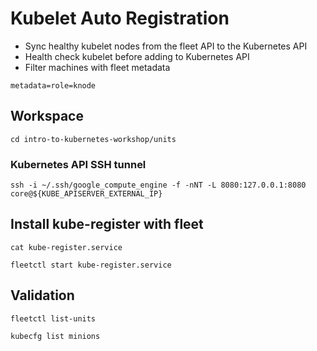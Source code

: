 # Kubelet Auto Registration

* Sync healthy kubelet nodes from the fleet API to the Kubernetes API
* Health check kubelet before adding to Kubernetes API
* Filter machines with fleet metadata

```
metadata=role=knode
```

## Workspace

```
cd intro-to-kubernetes-workshop/units
```

### Kubernetes API SSH tunnel

```
ssh -i ~/.ssh/google_compute_engine -f -nNT -L 8080:127.0.0.1:8080 core@${KUBE_APISERVER_EXTERNAL_IP}
```

## Install kube-register with fleet

```
cat kube-register.service
```

```
fleetctl start kube-register.service
```

## Validation

```
fleetctl list-units
```

```
kubecfg list minions
```
